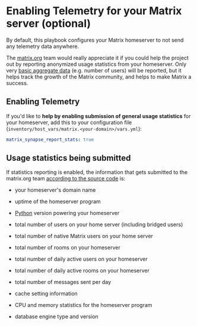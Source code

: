 # Enabling Telemetry for your Matrix server (optional)

By default, this playbook configures your Matrix homeserver to not send any telemetry data anywhere.

The [matrix.org](https://matrix.org) team would really appreciate it if you could help the project out by reporting
anonymized usage statistics from your homeserver. Only very [basic aggregate
data](#usage-statistics-being-submitted) (e.g. number of users) will be reported, but it helps track the
growth of the Matrix community, and helps to make Matrix a success.


## Enabling Telemetry

If you'd like to **help by enabling submission of general usage statistics** for your homeserver, add this to your configuration file (`inventory/host_vars/matrix.<your-domain>/vars.yml`):

```yaml
matrix_synapse_report_stats: true
```


## Usage statistics being submitted

If statistics reporting is enabled, the information that gets submitted to the matrix.org team [according to the source code](https://github.com/matrix-org/synapse/blob/master/synapse/app/homeserver.py) is:

- your homeserver's domain name

- uptime of the homeserver program

- [Python](https://www.python.org/) version powering your homeserver

- total number of users on your home server (including bridged users)

- total number of native Matrix users on your home server

- total number of rooms on your homeserver

- total number of daily active users on your homeserver

- total number of daily active rooms on your homeserver

- total number of messages sent per day

- cache setting information

- CPU and memory statistics for the homeserver program

- database engine type and version
